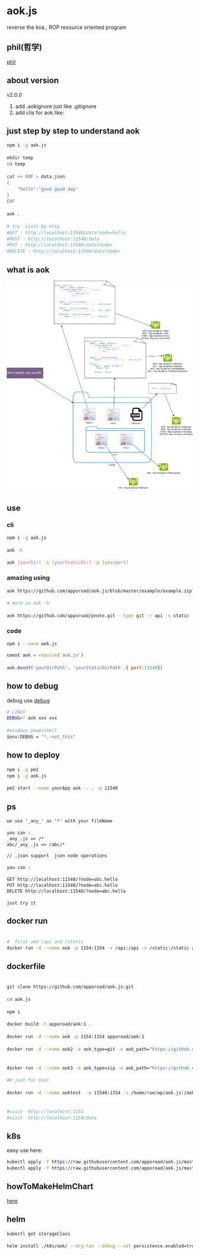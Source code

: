 # aok.js
reverse the koa , ROP resource oriented program

## phil(哲学)

[phil](./phil.md)

## about version 

v2.0.0 
1. add .aokignore just like .gitignore
2. add clis for aok like:


## just step by step to understand aok

```bash
npm i -g aok.js

mkdir temp
cd temp

cat << EOF > data.json
{
    "hello":"good good day"
}
EOF

aok . 

# try  visit by http
#GET : http://localhost:11540/data?node=hello
#POST : http://localhost:11540/data
#PUT : http://localhost:11540/data?node=
#DELETE : http://localhost:11540/data?node=
```

## what is aok

<div align=center><img src="https://raw.githubusercontent.com/apporoad/aok.js/master/docs/aok.js.png"/></div>  

## use

### cli
```bash
npm i -g aok.js

aok -h 

aok [yourDir] -s [yourStaticDir] -p [yourport]

```

### amazing using
```bash
aok https://github.com/apporoad/aok.js/blob/master/example/example.zip?raw=true --type zip

# more in aok -h

aok https://github.com/apporoad/pnote.git --type git -r api -s static -w pnote -d

```

### code
```bash
npm i --save aok.js
```
```js
const aok = require('aok.js')

aok.mount('yourDirPath', 'yourStaticDirPath',{ port:11540})

```

## how to debug
debug use [debug](https://www.npmjs.com/package/debug)
```bash
# LINUX
DEBUG=* aok xxx xxx

#windows powershell
$env:DEBUG = "*,-not_this"
```
## how to deploy
```bash
npm i -g pm2
npm i -g aok.js

pm2 start --name yourApp aok -- . -p 11540

```


## ps
```
we use '_any_' as '*' with your fileName

you can : 
_any_.js => /*
abc/_any_.js => /abc/*

```

```
// .json support  json node operations

you can :

GET http://localhost:11540/?node=abc.hello
PUT http://localhost:11540/?node=abc.hello
DELETE http://localhost:11540/?node=abc.hello

just try it

```


## docker run 

```bash

#  first add /api and /static
docker run -d --name aok -p 1154:1154 -v /api:/api -v /static:/static apporoad/aok:1

```



## dockerfile
```bash

git clone https://github.com/apporoad/aok.js.git

cd aok.js

npm i

docker build -t apporoad/aok:1 .

docker run -d --name aok -p 1154:1154 apporoad/aok:1 

docker run -d --name aok2 -e aok_type=git -e aok_path="https://github.com/apporoad/pnote.git" -e aok_param="-r api -s static" -p 1154:1154 apporoad/aok:2 


docker run -d --name aok3 -e aok_type=zip -e aok_path="https://github.com/apporoad/pnote/blob/master/pnote.zip?raw=true" -e aok_param="-r api -s static" -p 1154:1154 apporoad/aok:2 

## just for test

docker run -d --name aoktest  -p 11540:1154 -v /home/rue/wp/aok.js:/aok apporoad/aok:2


#visit  http://localhost:1154
#visit  http://localhost:1154/data
```

## k8s

easy use here:

```bash
kubectl apply -f https://raw.githubusercontent.com/apporoad/aok.js/master/k8s/example/aok.yaml
kubectl apply -f https://raw.githubusercontent.com/apporoad/aok.js/master/k8s/example/ingress-aok.yaml

```

## howToMakeHelmChart

[here](./howToMakeHelmChart.md)

## helm


```bash
kubectl get storageClass

helm install ./k8s/aok/ --dry-run --debug --set persistence.enabled=true,persistence.storageClass="xxxxxx",ingress.enabled=true

```

